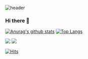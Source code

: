 ![header](https://capsule-render.vercel.app/api?type=slice&color=random&height=200&section=header&text=BeginnerJun&fontSize=80&rotate=360&animation=scaleIn)

### Hi there 👋
[![Anurag's github stats](https://github-readme-stats.vercel.app/api?username=BeginnerJun&show_icons=true&theme=gruvbox)](https://github.com/anuraghazra/github-readme-stats)
[![Top Langs](https://github-readme-stats.vercel.app/api/top-langs/?username=BeginnerJun&layout=compact&langs_count=6&theme=gruvbox)](https://github.com/anuraghazra/github-readme-stats)

<a><img src="https://img.shields.io/badge/Python-3766AB??style=flat-square&logo=Python&logoColor=white"/></a>
<a><img src="https://img.shields.io/badge/Python-3766AB?style=flat-square&logo=C%20Sharp&logoColor=white"/></a>

[![Hits](https://hits.seeyoufarm.com/api/count/incr/badge.svg?url=https%3A%2F%2Fgithub.com%2FBeginnerJun&count_bg=%2379C83D&title_bg=%23555555&icon=&icon_color=%23E7E7E7&title=Hits&edge_flat=true)](https://hits.seeyoufarm.com)

<!--
<a href="https://github.com/anuraghazra/github-readme-stats">
  <img align="center" src="https://github-readme-stats.vercel.app/api/pin/?username=anuraghazra&repo=github-readme-stats" />
</a>
<a href="https://github.com/anuraghazra/convoychat">
  <img align="center" src="https://github-readme-stats.vercel.app/api/pin/?username=anuraghazra&repo=convoychat" />
</a>
-->
<!-- [![ReadMe Card](https://github-readme-stats.vercel.app/api/pin/?username=anuraghazra&repo=github-readme-stats)](https://github.com/anuraghazra/github-readme-stats) -->



<!--
**BeginnerJun/BeginnerJun** is a ✨ _special_ ✨ repository because its `README.md` (this file) appears on your GitHub profile.

Here are some ideas to get you started:

- 🔭 I’m currently working on ...
- 🌱 I’m currently learning ...
- 👯 I’m looking to collaborate on ...
- 🤔 I’m looking for help with ...
- 💬 Ask me about ...
- 📫 How to reach me: ...
- 😄 Pronouns: ...
- ⚡ Fun fact: ...
-->
